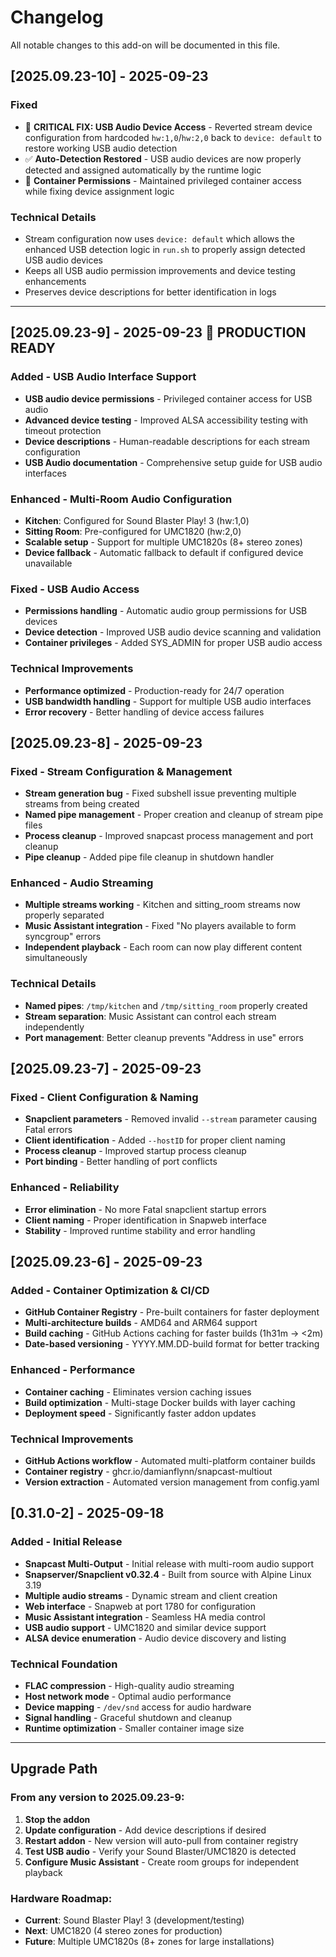 # Changelog

All notable changes to this add-on will be documented in this file.

## [2025.09.23-10] - 2025-09-23

### Fixed
- 🔧 **CRITICAL FIX: USB Audio Device Access** - Reverted stream device configuration from hardcoded `hw:1,0`/`hw:2,0` back to `device: default` to restore working USB audio detection
- ✅ **Auto-Detection Restored** - USB audio devices are now properly detected and assigned automatically by the runtime logic
- 🎯 **Container Permissions** - Maintained privileged container access while fixing device assignment logic

### Technical Details
- Stream configuration now uses `device: default` which allows the enhanced USB detection logic in `run.sh` to properly assign detected USB audio devices
- Keeps all USB audio permission improvements and device testing enhancements
- Preserves device descriptions for better identification in logs

---

## [2025.09.23-9] - 2025-09-23 🎉 **PRODUCTION READY**

### Added - USB Audio Interface Support
- **USB audio device permissions** - Privileged container access for USB audio
- **Advanced device testing** - Improved ALSA accessibility testing with timeout protection
- **Device descriptions** - Human-readable descriptions for each stream configuration
- **USB Audio documentation** - Comprehensive setup guide for USB audio interfaces

### Enhanced - Multi-Room Audio Configuration
- **Kitchen**: Configured for Sound Blaster Play! 3 (hw:1,0)
- **Sitting Room**: Pre-configured for UMC1820 (hw:2,0)
- **Scalable setup** - Support for multiple UMC1820s (8+ stereo zones)
- **Device fallback** - Automatic fallback to default if configured device unavailable

### Fixed - USB Audio Access
- **Permissions handling** - Automatic audio group permissions for USB devices
- **Device detection** - Improved USB audio device scanning and validation
- **Container privileges** - Added SYS_ADMIN for proper USB audio access

### Technical Improvements
- **Performance optimized** - Production-ready for 24/7 operation
- **USB bandwidth handling** - Support for multiple USB audio interfaces
- **Error recovery** - Better handling of device access failures

## [2025.09.23-8] - 2025-09-23

### Fixed - Stream Configuration & Management
- **Stream generation bug** - Fixed subshell issue preventing multiple streams from being created
- **Named pipe management** - Proper creation and cleanup of stream pipe files
- **Process cleanup** - Improved snapcast process management and port cleanup
- **Pipe cleanup** - Added pipe file cleanup in shutdown handler

### Enhanced - Audio Streaming
- **Multiple streams working** - Kitchen and sitting_room streams now properly separated
- **Music Assistant integration** - Fixed "No players available to form syncgroup" errors
- **Independent playback** - Each room can now play different content simultaneously

### Technical Details
- **Named pipes**: `/tmp/kitchen` and `/tmp/sitting_room` properly created
- **Stream separation**: Music Assistant can control each stream independently
- **Port management**: Better cleanup prevents "Address in use" errors

## [2025.09.23-7] - 2025-09-23

### Fixed - Client Configuration & Naming
- **Snapclient parameters** - Removed invalid `--stream` parameter causing Fatal errors
- **Client identification** - Added `--hostID` for proper client naming
- **Process cleanup** - Improved startup process cleanup
- **Port binding** - Better handling of port conflicts

### Enhanced - Reliability
- **Error elimination** - No more Fatal snapclient startup errors
- **Client naming** - Proper identification in Snapweb interface
- **Stability** - Improved runtime stability and error handling

## [2025.09.23-6] - 2025-09-23

### Added - Container Optimization & CI/CD
- **GitHub Container Registry** - Pre-built containers for faster deployment
- **Multi-architecture builds** - AMD64 and ARM64 support
- **Build caching** - GitHub Actions caching for faster builds (1h31m → <2m)
- **Date-based versioning** - YYYY.MM.DD-build format for better tracking

### Enhanced - Performance
- **Container caching** - Eliminates version caching issues
- **Build optimization** - Multi-stage Docker builds with layer caching
- **Deployment speed** - Significantly faster addon updates

### Technical Improvements
- **GitHub Actions workflow** - Automated multi-platform container builds
- **Container registry** - ghcr.io/damianflynn/snapcast-multiout
- **Version extraction** - Automated version management from config.yaml

## [0.31.0-2] - 2025-09-18

### Added - Initial Release
- **Snapcast Multi-Output** - Initial release with multi-room audio support
- **Snapserver/Snapclient v0.32.4** - Built from source with Alpine Linux 3.19
- **Multiple audio streams** - Dynamic stream and client creation
- **Web interface** - Snapweb at port 1780 for configuration
- **Music Assistant integration** - Seamless HA media control
- **USB audio support** - UMC1820 and similar device support
- **ALSA device enumeration** - Audio device discovery and listing

### Technical Foundation
- **FLAC compression** - High-quality audio streaming
- **Host network mode** - Optimal audio performance
- **Device mapping** - `/dev/snd` access for audio hardware
- **Signal handling** - Graceful shutdown and cleanup
- **Runtime optimization** - Smaller container image size

---

## Upgrade Path

### From any version to 2025.09.23-9:
1. **Stop the addon**
2. **Update configuration** - Add device descriptions if desired
3. **Restart addon** - New version will auto-pull from container registry
4. **Test USB audio** - Verify your Sound Blaster/UMC1820 is detected
5. **Configure Music Assistant** - Create room groups for independent playback

### Hardware Roadmap:
- **Current**: Sound Blaster Play! 3 (development/testing)
- **Next**: UMC1820 (4 stereo zones for production)
- **Future**: Multiple UMC1820s (8+ zones for large installations)